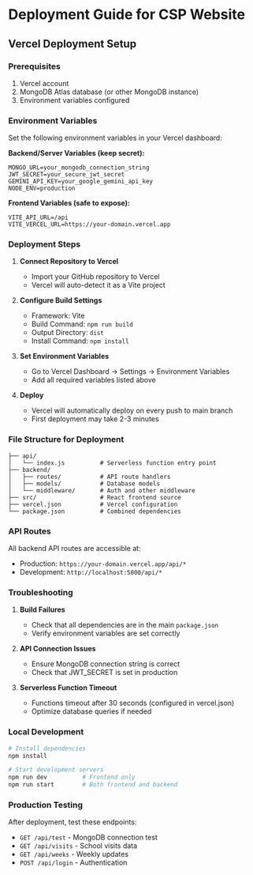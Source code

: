 # Deployment Guide for CSP Website

## Vercel Deployment Setup

### Prerequisites
1. Vercel account
2. MongoDB Atlas database (or other MongoDB instance)
3. Environment variables configured

### Environment Variables
Set the following environment variables in your Vercel dashboard:

**Backend/Server Variables (keep secret):**
```
MONGO_URL=your_mongodb_connection_string
JWT_SECRET=your_secure_jwt_secret  
GEMINI_API_KEY=your_google_gemini_api_key
NODE_ENV=production
```

**Frontend Variables (safe to expose):**
```
VITE_API_URL=/api
VITE_VERCEL_URL=https://your-domain.vercel.app
```

### Deployment Steps

1. **Connect Repository to Vercel**
   - Import your GitHub repository to Vercel
   - Vercel will auto-detect it as a Vite project

2. **Configure Build Settings**
   - Framework: Vite
   - Build Command: `npm run build`
   - Output Directory: `dist`
   - Install Command: `npm install`

3. **Set Environment Variables**
   - Go to Vercel Dashboard → Settings → Environment Variables
   - Add all required variables listed above

4. **Deploy**
   - Vercel will automatically deploy on every push to main branch
   - First deployment may take 2-3 minutes

### File Structure for Deployment
```
├── api/
│   └── index.js          # Serverless function entry point
├── backend/
│   ├── routes/           # API route handlers
│   ├── models/           # Database models
│   └── middleware/       # Auth and other middleware
├── src/                  # React frontend source
├── vercel.json           # Vercel configuration
└── package.json          # Combined dependencies
```

### API Routes
All backend API routes are accessible at:
- Production: `https://your-domain.vercel.app/api/*`
- Development: `http://localhost:5000/api/*`

### Troubleshooting

1. **Build Failures**
   - Check that all dependencies are in the main `package.json`
   - Verify environment variables are set correctly

2. **API Connection Issues**
   - Ensure MongoDB connection string is correct
   - Check that JWT_SECRET is set in production

3. **Serverless Function Timeout**
   - Functions timeout after 30 seconds (configured in vercel.json)
   - Optimize database queries if needed

### Local Development
```bash
# Install dependencies
npm install

# Start development servers
npm run dev          # Frontend only
npm run start        # Both frontend and backend
```

### Production Testing
After deployment, test these endpoints:
- `GET /api/test` - MongoDB connection test
- `GET /api/visits` - School visits data
- `GET /api/weeks` - Weekly updates
- `POST /api/login` - Authentication
